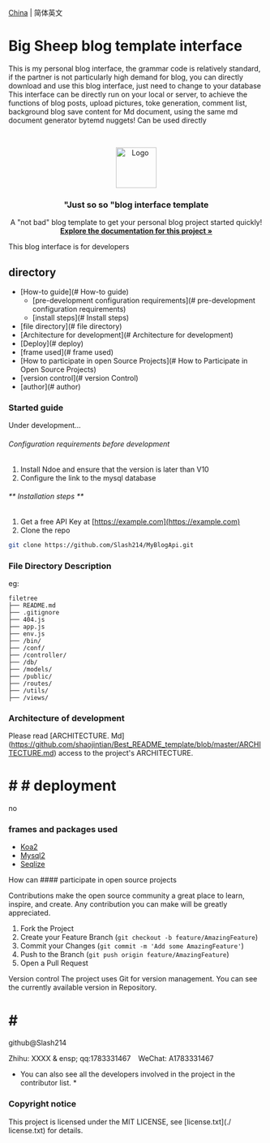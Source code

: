 [China](./README.md) | 简体英文


# Big Sheep blog template interface
This is my personal blog interface, the grammar code is relatively standard, if the partner is not particularly high demand for blog, you can directly download and use this blog interface, just need to change to your database
This interface can be directly run on your local or server, to achieve the functions of blog posts, upload pictures, toke generation, comment list, background blog save content for
Md document, using the same md document generator bytemd nuggets! Can be used directly 

<!-- PROJECT SHIELDS -->

<!-- PROJECT LOGO -->
<br />

<p align="center">
  <a href="https://github.com/shaojintian/Best_README_template/">
    <img src="images/logo.png" alt="Logo" width="80" height="80">
  </a>

  <h3 align="center">"Just so so "blog interface template</h3>
  <p align="center">
    A "not bad" blog template to get your personal blog project started quickly!
    <br />
    <a href="#"><strong>Explore the documentation for this project »</strong></a>
  </p>

</p>


This blog interface is for developers
 
## directory

- [How-to guide](# How-to guide)
  - [pre-development configuration requirements](# pre-development configuration requirements)
  - [install steps](# Install steps)
- [file directory](# file directory)
- [Architecture for development](# Architecture for development)
- [Deploy](# deploy)
- [frame used](# frame used)
- [How to participate in open Source Projects](# How to Participate in Open Source Projects)
- [version control](# version Control)
- [author](# author)

### Started guide

Under development...



###### Configuration requirements before development

1. Install Ndoe and ensure that the version is later than V10
2. Configure the link to the mysql database

###### ** Installation steps **

1. Get a free API Key at [https://example.com](https://example.com)
2. Clone the repo

```sh
git clone https://github.com/Slash214/MyBlogApi.git
```

### File Directory Description
eg:

```
filetree 
├── README.md
├── .gitignore
├── 404.js
├── app.js
├── env.js
├── /bin/
├── /conf/
├── /controller/
├── /db/
├── /models/
├── /public/
├── /routes/
├── /utils/
├── /views/

```


### Architecture of development 

Please read [ARCHITECTURE. Md] (https://github.com/shaojintian/Best_README_template/blob/master/ARCHITECTURE.md) access to the project's ARCHITECTURE.

# # # deployment

no

### frames and packages used

- [Koa2](https://getbootstrap.com)
- [Mysql2](https://jquery.com)
- [Seqlize](https://laravel.com)

How can #### participate in open source projects

Contributions make the open source community a great place to learn, inspire, and create. Any contribution you can make will be greatly appreciated.


1. Fork the Project
2. Create your Feature Branch (`git checkout -b feature/AmazingFeature`)
3. Commit your Changes (`git commit -m 'Add some AmazingFeature'`)
4. Push to the Branch (`git push origin feature/AmazingFeature`)
5. Open a Pull Request



Version control
The project uses Git for version management. You can see the currently available version in Repository.

# # #

github@Slash214

Zhihu: XXXX & ensp; qq:1783331467    WeChat: A1783331467

* You can also see all the developers involved in the project in the contributor list. *

### Copyright notice

This project is licensed under the MIT LICENSE, see [license.txt](./ license.txt) for details.